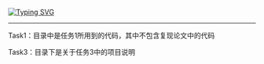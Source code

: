 [![Typing SVG](https://readme-typing-svg.demolab.com?font=Fira+Code&pause=1000&random=false&width=435&lines=%E6%B5%99%E6%B1%9F%E5%A4%A7%E5%AD%A6%E8%BD%AF%E4%BB%B6%E5%AD%A6%E9%99%A2%E6%9A%91%E6%9C%9F%E5%A4%8F%E4%BB%A4%E8%90%A5)](https://git.io/typing-svg)

-------

Task1：目录中是任务1所用到的代码，其中不包含复现论文中的代码

Task3：目录下是关于任务3中的项目说明

